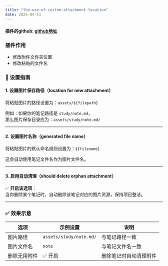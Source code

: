 ```yaml
---
title: "the-use-of-custom-attachment-location"
date: 2025-04-11
---
```

#### 插件的github: [github地址](https://github.com/RainCat1998/obsidian-custom-attachment-location)

### 插件作用
- 修改附件文件夹位置
- 修改粘贴的文件名

### 📌 设置指南

#### 1. 设置图片保存路径（location for new attachment）

将粘贴图片的路径设置为：`assets/${filepath}`

例如：如果你的笔记路径是 `study/note.md`，  
那么图片保存目录应为：`assets/study/note.md/`

---

#### 2. 设置图片名称（generated file name）

将粘贴图片的默认命名规则设置为：`${filename}`

这会自动使用笔记文件名作为图片文件名。

---

#### 3. 启用自动清理（should delete orphan attachment）

✅ **开启该选项**：  
当你删除某个笔记时，自动删除该笔记对应的图片资源，保持项目整洁。

---

### ✅ 效果示意

| 选项     | 示例设置                    | 说明          |
| ------ | ----------------------- | ----------- |
| 图片路径   | `assets/study/note.md/` | 与笔记路径一致     |
| 图片文件名  | `note`                  | 与笔记文件名一致    |
| 删除无用附件 | ✅ 开启                    | 删除笔记时自动清理附件 |
